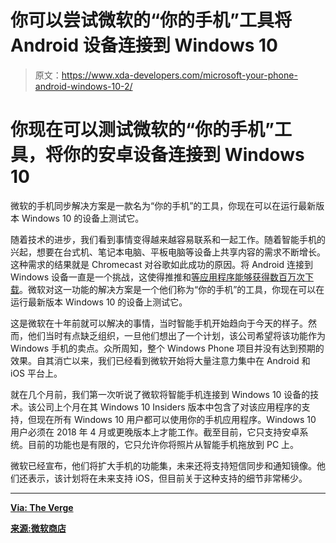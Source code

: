 # 你可以尝试微软的“你的手机”工具将 Android 设备连接到 Windows 10

> 原文：<https://www.xda-developers.com/microsoft-your-phone-android-windows-10-2/>

# 你现在可以测试微软的“你的手机”工具，将你的安卓设备连接到 Windows 10

微软的手机同步解决方案是一款名为“你的手机”的工具，你现在可以在运行最新版本 Windows 10 的设备上测试它。

随着技术的进步，我们看到事情变得越来越容易联系和一起工作。随着智能手机的兴起，想要在台式机、笔记本电脑、平板电脑等设备上共享内容的需求不断增长。这种需求的结果就是 Chromecast 对谷歌如此成功的原因。将 Android 连接到 Windows 设备一直是一个挑战，这使得推推和[等](https://www.xda-developers.com/join-2-0-ifttt-remote-actions/)[应用程序能够获得数百万次下载](https://www.xda-developers.com/xda-external-link/pushbullet-announces-a-premium-tier-service-pushbullet-pro/)。微软对这一功能的解决方案是一个他们称为“你的手机”的工具，你现在可以在运行最新版本 Windows 10 的设备上测试它。

这是微软在十年前就可以解决的事情，当时智能手机开始趋向于今天的样子。然而，他们当时有点缺乏组织，一旦他们想出了一个计划，该公司希望将该功能作为 Windows 手机的卖点。众所周知，整个 Windows Phone 项目并没有达到预期的效果。自其消亡以来，我们已经看到微软开始将大量注意力集中在 Android 和 iOS 平台上。

就在几个月前，我们第一次听说了微软将智能手机连接到 Windows 10 设备的技术。该公司上个月在其 Windows 10 Insiders 版本中包含了对该应用程序的支持，但现在所有 Windows 10 用户都可以使用你的手机应用程序。Windows 10 用户必须在 2018 年 4 月或更晚版本上才能工作。截至目前，它只支持安卓系统。目前的功能也是有限的，它只允许你将照片从智能手机拖放到 PC 上。

微软已经宣布，他们将扩大手机的功能集，未来还将支持短信同步和通知镜像。他们还表示，该计划将在未来支持 iOS，但目前关于这种支持的细节非常稀少。

* * *

[**Via: The Verge**](https://www.theverge.com/2018/8/14/17689670/microsoft-windows-10-your-phone-app-microsoft-store-download)

[**来源:微软商店**](https://www.microsoft.com/en-us/p/your-phone/9nmpj99vjbwv)